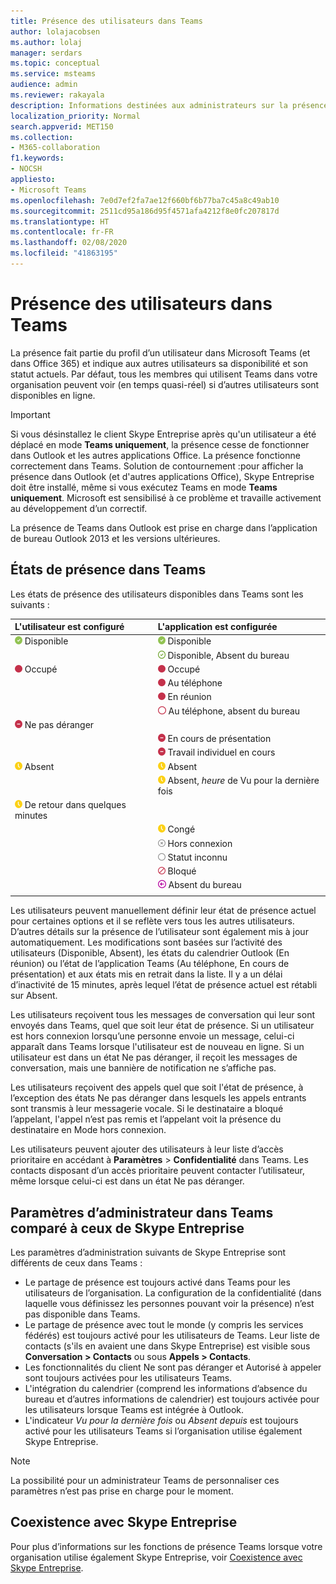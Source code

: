 ```yaml
---
title: Présence des utilisateurs dans Teams
author: lolajacobsen
ms.author: lolaj
manager: serdars
ms.topic: conceptual
ms.service: msteams
audience: admin
ms.reviewer: rakayala
description: Informations destinées aux administrateurs sur la présence dans Teams.
localization_priority: Normal
search.appverid: MET150
ms.collection:
- M365-collaboration
f1.keywords:
- NOCSH
appliesto:
- Microsoft Teams
ms.openlocfilehash: 7e0d7ef2fa7ae12f660bf6b77ba7c45a8c49ab10
ms.sourcegitcommit: 2511cd95a186d95f4571afa4212f8e0fc207817d
ms.translationtype: HT
ms.contentlocale: fr-FR
ms.lasthandoff: 02/08/2020
ms.locfileid: "41863195"
---
```

# <a name="user-presence-in-teams"></a>Présence des utilisateurs dans Teams

La présence fait partie du profil d’un utilisateur dans Microsoft Teams (et dans Office 365) et indique aux autres utilisateurs sa disponibilité et son statut actuels. Par défaut, tous les membres qui utilisent Teams dans votre organisation peuvent voir (en temps quasi-réel) si d’autres utilisateurs sont disponibles en ligne.

> [!IMPORTANT]
> Si vous désinstallez le client Skype Entreprise après qu'un utilisateur a été déplacé en mode **Teams uniquement**, la présence cesse de fonctionner dans Outlook et les autres applications Office. La présence fonctionne correctement dans Teams. Solution de contournement :pour afficher la présence dans Outlook (et d'autres applications Office), Skype Entreprise doit être installé, même si vous exécutez Teams en mode **Teams uniquement**. Microsoft est sensibilisé à ce problème et travaille activement au développement d’un correctif.

La présence de Teams dans Outlook est prise en charge dans l’application de bureau Outlook 2013 et les versions ultérieures.

## <a name="presence-states-in-teams"></a>États de présence dans Teams

Les états de présence des utilisateurs disponibles dans Teams sont les suivants :

|L'utilisateur est configuré|L'application est configurée|
|:--- |:---|
| ![Une coche verte pleine indique une Présence : Disponible](media/Presence_Available.png) Disponible|![Une coche verte pleine indique une Présence : Disponible](media/Presence_Available.png) Disponible|
|| ![Une coche verte ouverte indique une Absence du bureau](media/Presence_Available_OOF.png) Disponible, Absent du bureau |
|  ![Un cercle rouge plein indique Occupé](media/Presence_Busy.png) Occupé |  ![Un cercle rouge plein indique Occupé](media/Presence_Busy.png) Occupé  |
|| ![Un cercle rouge plein indique Occupé au téléphone](media/Presence_Busy.png) Au téléphone|
|| ![Un cercle rouge plein indique Occupé en réunion](media/Presence_Busy.png) En réunion |
|| ![Un cercle rouge ouvert indique Occupé](media/Presence_Busy_OOF.png) Au téléphone, absent du bureau|
|  ![Un cercle rouge avec une ligne blanche indique Ne pas déranger](media/Presence_DND.png) Ne pas déranger ||
|| ![Un cercle rouge avec une ligne blanche indique En cours de présentation](media/Presence_DND.png) En cours de présentation|
|| ![Un cercle rouge avec une ligne blanche indique un Travail individuel en cours](media/Presence_DND.png) Travail individuel en cours|
| ![Une icône d’horloge jaune indique l’absence](media/Presence_Away.png) Absent| ![Une icône d’horloge jaune indique l’absence](media/Presence_Away.png) Absent|
|| ![Une icône d’horloge jaune indique l’absence](media/Presence_Away.png) Absent, *heure* de Vu pour la dernière fois|
|![Une icône d’horloge jaune indique l’absence, de retour dans quelques minutes](media/Presence_Away.png) De retour dans quelques minutes| |
|| ![Une icône d’horloge jaune indique l’absence, congé](media/Presence_Away.png)  Congé|
|| ![Un cercle gris avec un x indique un mode hors connexion](media/Presence_Offline.png) Hors connexion |
|| ![Un cercle gris ouvert indique un statut inconnu](media/Presence_Unknown.png) Statut inconnu|
||![Un cercle rouge ouvert avec une ligne diagonale indique bloqué](media/Presence_Blocked.png) Bloqué |
|| ![Un cercle violet avec une flèche indique absent du bureau](media/Presence_OOF.png) Absent du bureau|
|||
 
Les utilisateurs peuvent manuellement définir leur état de présence actuel pour certaines options et il se reflète vers tous les autres utilisateurs. D’autres détails sur la présence de l’utilisateur sont également mis à jour automatiquement. Les modifications sont basées sur l’activité des utilisateurs (Disponible, Absent), les états du calendrier Outlook (En réunion) ou l’état de l’application Teams (Au téléphone, En cours de présentation) et aux états mis en retrait dans la liste. Il y a un délai d’inactivité de 15 minutes, après lequel l’état de présence actuel est rétabli sur Absent.

Les utilisateurs reçoivent tous les messages de conversation qui leur sont envoyés dans Teams, quel que soit leur état de présence. Si un utilisateur est hors connexion lorsqu’une personne envoie un message, celui-ci apparaît dans Teams lorsque l'utilisateur est de nouveau en ligne. Si un utilisateur est dans un état Ne pas déranger, il reçoit les messages de conversation, mais une bannière de notification ne s’affiche pas.

Les utilisateurs reçoivent des appels quel que soit l'état de présence, à l’exception des états Ne pas déranger dans lesquels les appels entrants sont transmis à leur messagerie vocale. Si le destinataire a bloqué l’appelant, l'appel n’est pas remis et l’appelant voit la présence du destinataire en Mode hors connexion.

Les utilisateurs peuvent ajouter des utilisateurs à leur liste d’accès prioritaire en accédant à **Paramètres** > **Confidentialité** dans Teams. Les contacts disposant d’un accès prioritaire peuvent contacter l’utilisateur, même lorsque celui-ci est dans un état Ne pas déranger.

## <a name="admin-settings-in-teams-compared-to-skype-for-business"></a>Paramètres d’administrateur dans Teams comparé à ceux de Skype Entreprise

Les paramètres d’administration suivants de Skype Entreprise sont différents de ceux dans Teams :

- Le partage de présence est toujours activé dans Teams pour les utilisateurs de l’organisation. La configuration de la confidentialité (dans laquelle vous définissez les personnes pouvant voir la présence) n’est pas disponible dans Teams.
- Le partage de présence avec tout le monde (y compris les services fédérés) est toujours activé pour les utilisateurs de Teams. Leur liste de contacts (s'ils en avaient une dans Skype Entreprise) est visible sous **Conversation > Contacts** ou sous **Appels > Contacts**.
- Les fonctionnalités du client Ne sont pas déranger et Autorisé à appeler sont toujours activées pour les utilisateurs Teams.
- L'intégration du calendrier (comprend les informations d’absence du bureau et d’autres informations de calendrier) est toujours activée pour les utilisateurs lorsque Teams est intégrée à Outlook.
- L'indicateur *Vu pour la dernière fois* ou *Absent depuis* est toujours activé pour les utilisateurs Teams si l’organisation utilise également Skype Entreprise.

> [!NOTE]
> La possibilité pour un administrateur Teams de personnaliser ces paramètres n’est pas prise en charge pour le moment.

## <a name="coexistence-with-skype-for-business"></a>Coexistence avec Skype Entreprise

Pour plus d’informations sur les fonctions de présence Teams lorsque votre organisation utilise également Skype Entreprise, voir [Coexistence avec Skype Entreprise](coexistence-chat-calls-presence.md).
